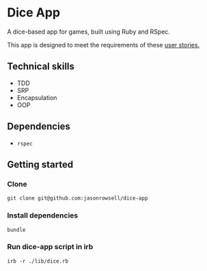 # Dice App

A dice-based app for games, built using Ruby and RSpec.

This app is designed to meet the requirements of these [user stories.](./user_stories.md)

## Technical skills

- TDD
- SRP
- Encapsulation
- OOP

## Dependencies

- `rspec`

## Getting started

### Clone

```shell
git clone git@github.com:jasonrowsell/dice-app
```

### Install dependencies

```shell
bundle
```

### Run dice-app script in irb

```shell
irb -r ./lib/dice.rb
```
